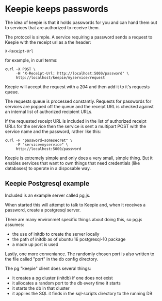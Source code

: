 # Keepie keeps passwords

The idea of keepie is that it holds passwords for you and can hand
them out to services that are authorized to receive them.

The protocol is simple. A service requiring a password sends a request
to Keepie with the receipt url as a the header:

```
X-Receipt-Url
```

for example, in curl terms:

```
curl -X POST \
     -H "X-Receipt-Url: http://localhost:5000/password" \
     http://localhost/keepie/myservice/request
```

Keepie will accept the request with a 204 and then add it to it's
requests queue.

The requests queue is processed constantly. Requests for passwords for
services are popped off the queue and the receipt URL is checked
against an internal list of authorized recipient URLs. 

If the requested receipt URL is included in the list of authorized
receipt URLs for the service then the service is sent a multipart POST
with the service name and the password, rather like this:

```
curl -F "password=somesecret" \
     -F "service=myservice" \
     http://localhost:5000/password
```

Keepie is extremely simple and only does a very small, simple
thing. But it enables services that want to own things that need
credentials (like databases) to operate in a disposable way.

## Keepie Postgresql example 

Included is an example server called pg.js.

When started this will attempt to talk to Keepie and, when it receives
a password, create a postgresql server.

There are many environmet specific things about doing this, so pg.js assumes:

* the use of initdb to create the server locally
* the path of initdb as of ubuntu 16 postgresql-10 package
* a made up port is used

Lastly, one more conveniance. The randomly chosen port is also written
to the file called "port" in the db config directory.

The pg "keepie" client does several things:

* it creates a pg cluster (initdb) if one does not exist
* it allocates a random port to the db every time it starts
* it starts the db in that cluster
* it applies the SQL it finds in the sql-scripts directory to the running DB
